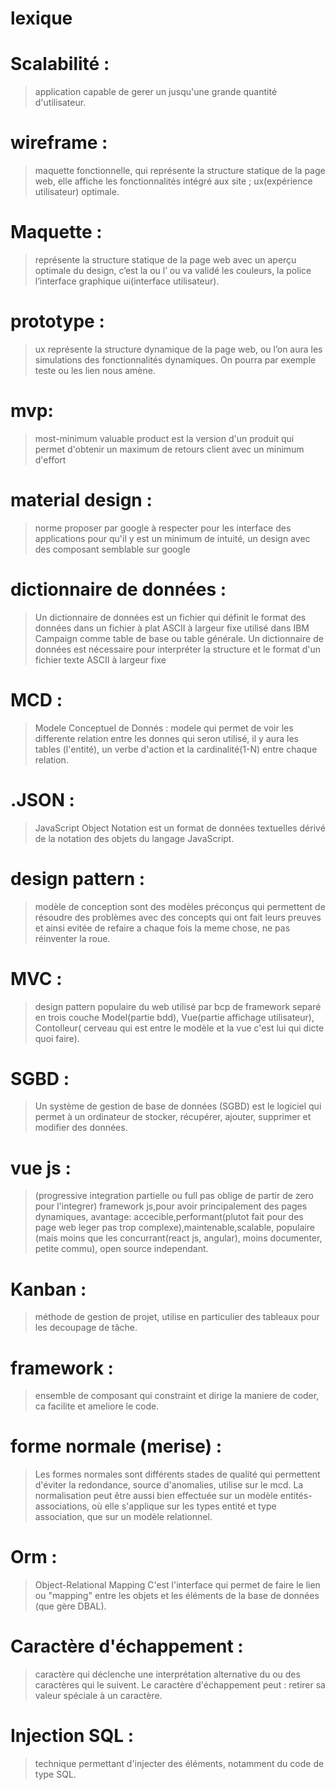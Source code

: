 # lexique


 # **Scalabilité** :
 >application capable de gerer un jusqu'une grande quantité d'utilisateur.


 # **wireframe** : 
> maquette fonctionnelle, qui représente la structure statique de la page web, elle affiche les fonctionnalités intégré aux site ; ux(expérience utilisateur) optimale.

 # **Maquette**  :
>  représente la structure statique de la page web avec un aperçu optimale du design, c’est la ou l’ ou va validé les couleurs, la police l’interface graphique ui(interface utilisateur).  


# **prototype** :
>  ux  représente la structure dynamique de la page web, ou l’on aura les simulations des fonctionnalités dynamiques. On pourra par exemple teste ou les lien nous amène.


# **mvp**: 
> most-minimum valuable product est la version d'un produit qui permet d'obtenir un maximum de retours client avec un minimum d'effort

 # **material design** :
> norme proposer par google à respecter pour les interface des applications pour qu'il y est un minimum de intuité, un design avec des composant semblable sur google 

# **dictionnaire de données** :
> Un dictionnaire de données est un fichier qui définit le format des données dans un fichier à plat ASCII à largeur fixe utilisé dans IBM Campaign comme table de base ou table générale. Un dictionnaire de données est nécessaire pour interpréter la structure et le format d'un fichier texte ASCII à largeur fixe

 # **MCD** :
>  Modele Conceptuel de Donnés : modele qui permet de voir les differente relation entre les donnes qui seron utilisé, il y aura les tables (l'entité), un verbe d'action et la cardinalité(1-N) entre chaque relation.

 # **.JSON** :
> JavaScript Object Notation est un format de données textuelles dérivé de la notation des objets du langage JavaScript.

# **design pattern** :
>  modèle de conception sont des modèles préconçus qui permettent de résoudre des problèmes avec des concepts qui ont fait leurs preuves et ainsi evitée de refaire a chaque fois la meme chose, ne pas réinventer la roue.


# **MVC** : 
> design pattern populaire du web utilisé par bcp de framework  separé en trois couche Model(partie bdd), Vue(partie affichage utilisateur), Contolleur( cerveau qui est entre le modèle et la vue c'est lui qui dicte quoi faire).


 # **SGBD** :
>  Un système de gestion de base de données (SGBD) est le logiciel qui permet à un ordinateur de stocker, récupérer, ajouter, supprimer et modifier des données.

 # **vue js** : 
>(progressive integration partielle ou full pas oblige de partir de zero pour l'integrer) framework js,pour avoir principalement des pages dynamiques, avantage: accecible,performant(plutot fait pour des page web leger pas trop complexe),maintenable,scalable, populaire (mais moins que les concurrant(react js, angular), moins documenter, petite commu), open source independant. 

 # **Kanban** :
>  méthode de gestion de projet, utilise en particulier des tableaux pour les decoupage de tâche.
 
 # **framework** :
>   ensemble de composant qui constraint et dirige la maniere de coder, ca facilite et ameliore le code.
 
 # **forme normale (merise)** :
> Les formes normales sont différents stades de qualité qui permettent d'éviter la redondance, source d'anomalies, utilise sur le mcd. La normalisation peut être aussi bien effectuée sur un modèle entités-associations, où elle s'applique sur les types entité et type association, que sur un modèle relationnel.

 # **Orm** :
>  Object-Relational Mapping  C'est l'interface qui permet de faire le lien ou "mapping" entre les objets et les éléments de la base de données (que gère DBAL).

 # **Caractère d'échappement** :
>  caractère qui déclenche une interprétation alternative du ou des caractères qui le suivent. Le caractère d'échappement peut : retirer sa valeur spéciale à un caractère.

 # **Injection SQL** : 
>  technique permettant d'injecter des éléments, notamment du code de type SQL.
